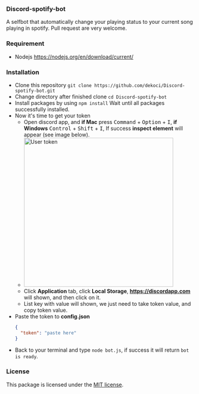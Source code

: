 ### Discord-spotify-bot
A selfbot that automatically change your playing status to your current song playing in spotify. Pull request are very welcome.

### Requirement
* Nodejs https://nodejs.org/en/download/current/
  
### Installation
  * Clone this repository ```git clone https://github.com/dekoci/Discord-spotify-bot.git```
  * Change directory after finished clone ```cd Discord-spotify-bot```
  * Install packages by using ```npm install``` Wait until all packages successfully installed.
  * Now it's time to get your token
    * Open discord app, and **if Mac** press <kbd>Command</kbd> + <kbd>Option</kbd> + <kbd>I</kbd>, **if Windows** <kbd>Control</kbd> + <kbd>Shift</kbd> + <kbd>I</kbd>, If success **inspect element** will appear (see image below).
    * [<img width="400" alt="User token" src="https://imgur.com/a/Qwfn7">](https://imgur.com/a/Qwfn7)
    * Click **Application** tab, click **Local Storage**, **https://discordapp.com** will shown, and then click on it.
    * List key with value will shown, we just need to take token value, and copy token value.
  * Paste the token to **config.json**
    ```json
    {
      "token": "paste here"
    }
    ```
  * Back to your terminal and type ```node bot.js```, if success it will return ```bot is ready```.


### License

This package is licensed under the [MIT license](https://github.com/backup-manager/laravel/blob/master/LICENSE).
